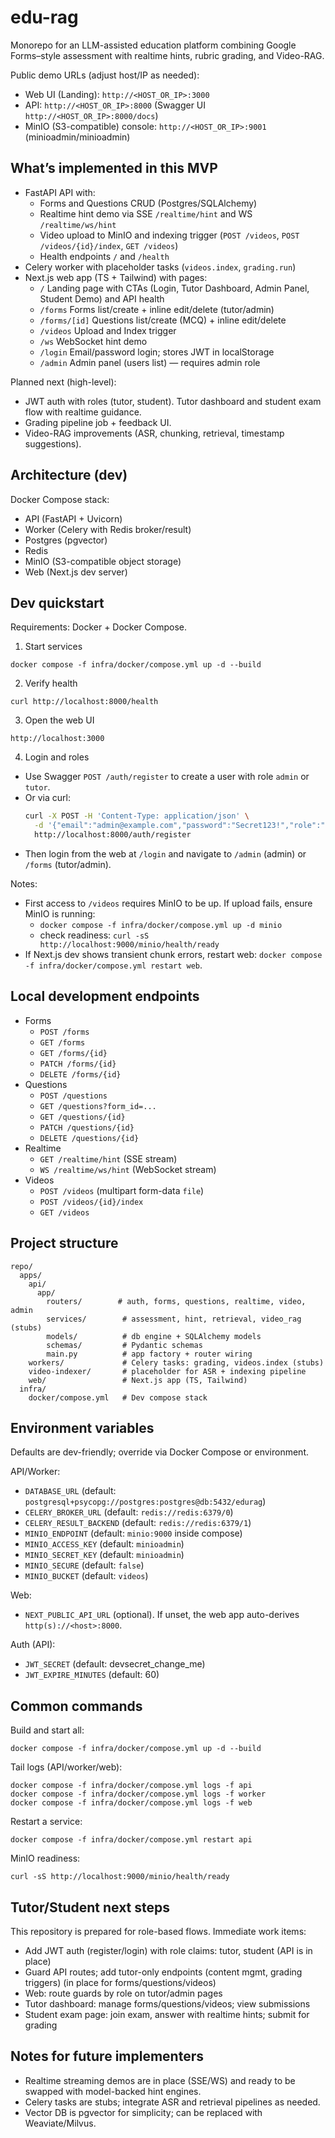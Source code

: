 # edu-rag
Monorepo for an LLM-assisted education platform combining Google Forms–style assessment with realtime hints, rubric grading, and Video-RAG.

Public demo URLs (adjust host/IP as needed):
- Web UI (Landing): `http://<HOST_OR_IP>:3000`
- API: `http://<HOST_OR_IP>:8000` (Swagger UI `http://<HOST_OR_IP>:8000/docs`)
- MinIO (S3-compatible) console: `http://<HOST_OR_IP>:9001` (minioadmin/minioadmin)

## What’s implemented in this MVP
- FastAPI API with:
  - Forms and Questions CRUD (Postgres/SQLAlchemy)
  - Realtime hint demo via SSE `/realtime/hint` and WS `/realtime/ws/hint`
  - Video upload to MinIO and indexing trigger (`POST /videos`, `POST /videos/{id}/index`, `GET /videos`)
  - Health endpoints `/` and `/health`
- Celery worker with placeholder tasks (`videos.index`, `grading.run`)
- Next.js web app (TS + Tailwind) with pages:
  - `/` Landing page with CTAs (Login, Tutor Dashboard, Admin Panel, Student Demo) and API health
  - `/forms` Forms list/create + inline edit/delete (tutor/admin)
  - `/forms/[id]` Questions list/create (MCQ) + inline edit/delete
  - `/videos` Upload and Index trigger
  - `/ws` WebSocket hint demo
  - `/login` Email/password login; stores JWT in localStorage
  - `/admin` Admin panel (users list) — requires admin role

Planned next (high-level):
- JWT auth with roles (tutor, student). Tutor dashboard and student exam flow with realtime guidance.
- Grading pipeline job + feedback UI.
- Video-RAG improvements (ASR, chunking, retrieval, timestamp suggestions).

## Architecture (dev)
Docker Compose stack:
- API (FastAPI + Uvicorn)
- Worker (Celery with Redis broker/result)
- Postgres (pgvector)
- Redis
- MinIO (S3-compatible object storage)
- Web (Next.js dev server)

## Dev quickstart
Requirements: Docker + Docker Compose.

1) Start services
```
docker compose -f infra/docker/compose.yml up -d --build
```

2) Verify health
```
curl http://localhost:8000/health
```

3) Open the web UI
```
http://localhost:3000
```

4) Login and roles
- Use Swagger `POST /auth/register` to create a user with role `admin` or `tutor`.
- Or via curl:
  ```bash
  curl -X POST -H 'Content-Type: application/json' \
    -d '{"email":"admin@example.com","password":"Secret123!","role":"admin"}' \
    http://localhost:8000/auth/register
  ```
- Then login from the web at `/login` and navigate to `/admin` (admin) or `/forms` (tutor/admin).

Notes:
- First access to `/videos` requires MinIO to be up. If upload fails, ensure MinIO is running:
  - `docker compose -f infra/docker/compose.yml up -d minio`
  - check readiness: `curl -sS http://localhost:9000/minio/health/ready`
- If Next.js dev shows transient chunk errors, restart web: `docker compose -f infra/docker/compose.yml restart web`.

## Local development endpoints
- Forms
  - `POST /forms`
  - `GET /forms`
  - `GET /forms/{id}`
  - `PATCH /forms/{id}`
  - `DELETE /forms/{id}`
- Questions
  - `POST /questions`
  - `GET /questions?form_id=...`
  - `GET /questions/{id}`
  - `PATCH /questions/{id}`
  - `DELETE /questions/{id}`
- Realtime
  - `GET /realtime/hint` (SSE stream)
  - `WS /realtime/ws/hint` (WebSocket stream)
- Videos
  - `POST /videos` (multipart form-data `file`)
  - `POST /videos/{id}/index`
  - `GET /videos`

## Project structure
```
repo/
  apps/
    api/
      app/
        routers/        # auth, forms, questions, realtime, video, admin
        services/        # assessment, hint, retrieval, video_rag (stubs)
        models/          # db engine + SQLAlchemy models
        schemas/         # Pydantic schemas
        main.py          # app factory + router wiring
    workers/             # Celery tasks: grading, videos.index (stubs)
    video-indexer/       # placeholder for ASR + indexing pipeline
    web/                 # Next.js app (TS, Tailwind)
  infra/
    docker/compose.yml   # Dev compose stack
```

## Environment variables
Defaults are dev-friendly; override via Docker Compose or environment.

API/Worker:
- `DATABASE_URL` (default: `postgresql+psycopg://postgres:postgres@db:5432/edurag`)
- `CELERY_BROKER_URL` (default: `redis://redis:6379/0`)
- `CELERY_RESULT_BACKEND` (default: `redis://redis:6379/1`)
- `MINIO_ENDPOINT` (default: `minio:9000` inside compose)
- `MINIO_ACCESS_KEY` (default: `minioadmin`)
- `MINIO_SECRET_KEY` (default: `minioadmin`)
- `MINIO_SECURE` (default: `false`)
- `MINIO_BUCKET` (default: `videos`)

Web:
- `NEXT_PUBLIC_API_URL` (optional). If unset, the web app auto-derives `http(s)://<host>:8000`.

Auth (API):
- `JWT_SECRET` (default: devsecret_change_me)
- `JWT_EXPIRE_MINUTES` (default: 60)

## Common commands
Build and start all:
```
docker compose -f infra/docker/compose.yml up -d --build
```

Tail logs (API/worker/web):
```
docker compose -f infra/docker/compose.yml logs -f api
docker compose -f infra/docker/compose.yml logs -f worker
docker compose -f infra/docker/compose.yml logs -f web
```

Restart a service:
```
docker compose -f infra/docker/compose.yml restart api
```

MinIO readiness:
```
curl -sS http://localhost:9000/minio/health/ready
```

## Tutor/Student next steps
This repository is prepared for role-based flows. Immediate work items:
- Add JWT auth (register/login) with role claims: tutor, student (API is in place)
- Guard API routes; add tutor-only endpoints (content mgmt, grading triggers) (in place for forms/questions/videos)
- Web: route guards by role on tutor/admin pages
- Tutor dashboard: manage forms/questions/videos; view submissions
- Student exam page: join exam, answer with realtime hints; submit for grading

## Notes for future implementers
- Realtime streaming demos are in place (SSE/WS) and ready to be swapped with model-backed hint engines.
- Celery tasks are stubs; integrate ASR and retrieval pipelines as needed.
- Vector DB is pgvector for simplicity; can be replaced with Weaviate/Milvus.

